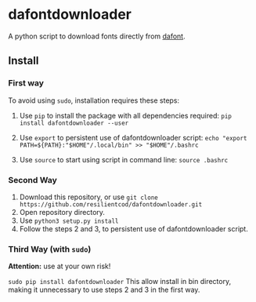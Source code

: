 # dafontdownloader

A python script to download fonts directly from [dafont](dafont.com).
## Install

### First way
To avoid using `sudo`, installation requires these steps:

1. Use `pip` to install the package with all dependencies required:
`pip install dafontdownloader --user`

2. Use `export` to persistent use of dafontdownloader script:
`echo "export PATH=${PATH}:"$HOME"/.local/bin" >> "$HOME"/.bashrc`

3. Use `source` to start using script in command line:
`source .bashrc`

### Second Way
1. Download this repository, or use `git clone https://github.com/resilientcod/dafontdownloader.git`
2. Open repository directory.
3. Use `python3 setup.py install`
4. Follow the steps 2 and 3, to persistent use of dafontdownloader script.

### Third Way (with `sudo`)
**Attention:** use at your own risk!

`sudo pip install dafontdownloader`
This allow install in bin directory, making it unnecessary to use steps 2 and 3 in the first way.
